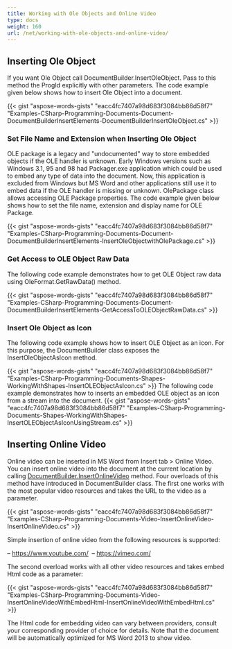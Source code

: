 ```yaml
---
title: Working with Ole Objects and Online Video
type: docs
weight: 160
url: /net/working-with-ole-objects-and-online-video/
---
```


## Inserting Ole Object

If you want Ole Object call DocumentBuilder.InsertOleObject. Pass to this method the ProgId explicitly with other parameters. The code example given below shows how to insert Ole Object into a document.

{{< gist "aspose-words-gists" "eacc4fc7407a98d683f3084bb86d58f7" "Examples-CSharp-Programming-Documents-Document-DocumentBuilderInsertElements-DocumentBuilderInsertOleObject.cs" >}}

### Set File Name and Extension when Inserting Ole Object

OLE package is a legacy and "undocumented" way to store embedded objects if the OLE handler is unknown. Early Windows versions such as Windows 3.1, 95 and 98 had Packager.exe application which could be used to embed any type of data into the document. Now, this application is excluded from Windows but MS Word and other applications still use it to embed data if the OLE handler is missing or unknown. OlePackage class allows accessing OLE Package properties. The code example given below shows how to set the file name, extension and display name for OLE Package.

{{< gist "aspose-words-gists" "eacc4fc7407a98d683f3084bb86d58f7" "Examples-CSharp-Programming-Documents-Document-DocumentBuilderInsertElements-InsertOleObjectwithOlePackage.cs" >}}

### Get Access to OLE Object Raw Data

The following code example demonstrates how to get OLE Object raw data using OleFormat.GetRawData() method.

{{< gist "aspose-words-gists" "eacc4fc7407a98d683f3084bb86d58f7" "Examples-CSharp-Programming-Documents-Document-DocumentBuilderInsertElements-GetAccessToOLEObjectRawData.cs" >}}

### Insert Ole Object as Icon

The following code example shows how to insert OLE Object as an icon. For this purpose, the DocumentBuilder class exposes the InsertOleObjectAsIcon method.

{{< gist "aspose-words-gists" "eacc4fc7407a98d683f3084bb86d58f7" "Examples-CSharp-Programming-Documents-Shapes-WorkingWithShapes-InsertOLEObjectAsIcon.cs" >}}
The following code example demonstrates how to inserts an embedded OLE object as an icon from a stream into the document.
{{< gist "aspose-words-gists" "eacc4fc7407a98d683f3084bb86d58f7" "Examples-CSharp-Programming-Documents-Shapes-WorkingWithShapes-InsertOLEObjectAsIconUsingStream.cs" >}}

## Inserting Online Video

Online video can be inserted in MS Word from Insert tab > Online Video. You can insert online video into the document at the current location by calling [DocumentBuilder.InsertOnlineVideo](http://www.aspose.com/api/net/words/aspose.words/documentbuilder/methods/insertonlinevideo/index) method. Four overloads of this method have introduced in DocumentBuilder class. The first one works with the most popular video resources and takes the URL to the video as a parameter. 

{{< gist "aspose-words-gists" "eacc4fc7407a98d683f3084bb86d58f7" "Examples-CSharp-Programming-Documents-Video-InsertOnlineVideo-InsertOnlineVideo.cs" >}}


Simple insertion of online video from the following resources is supported:

– <https://www.youtube.com/> 
– <https://vimeo.com/>

The second overload works with all other video resources and takes embed Html code as a parameter:

{{< gist "aspose-words-gists" "eacc4fc7407a98d683f3084bb86d58f7" "Examples-CSharp-Programming-Documents-Video-InsertOnlineVideoWithEmbedHtml-InsertOnlineVideoWithEmbedHtml.cs" >}}

The Html code for embedding video can vary between providers, consult your corresponding provider of choice for details. Note that the document will be automatically optimized for MS Word 2013 to show video.
